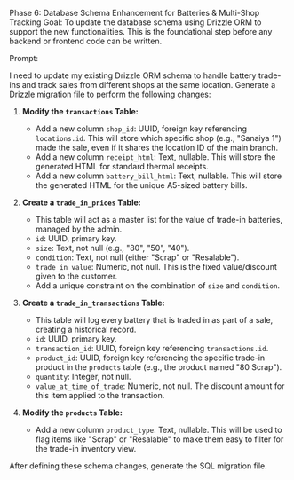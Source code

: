 Phase 6: Database Schema Enhancement for Batteries & Multi-Shop Tracking
Goal: To update the database schema using Drizzle ORM to support the new functionalities. This is the foundational step before any backend or frontend code can be written.

Prompt:

I need to update my existing Drizzle ORM schema to handle battery trade-ins and track sales from different shops at the same location. Generate a Drizzle migration file to perform the following changes:

1.  **Modify the `transactions` Table:**

    - Add a new column `shop_id`: UUID, foreign key referencing `locations.id`. This will store which specific shop (e.g., "Sanaiya 1") made the sale, even if it shares the location ID of the main branch.
    - Add a new column `receipt_html`: Text, nullable. This will store the generated HTML for standard thermal receipts.
    - Add a new column `battery_bill_html`: Text, nullable. This will store the generated HTML for the unique A5-sized battery bills.

2.  **Create a `trade_in_prices` Table:**

    - This table will act as a master list for the value of trade-in batteries, managed by the admin.
    - `id`: UUID, primary key.
    - `size`: Text, not null (e.g., "80", "50", "40").
    - `condition`: Text, not null (either "Scrap" or "Resalable").
    - `trade_in_value`: Numeric, not null. This is the fixed value/discount given to the customer.
    - Add a unique constraint on the combination of `size` and `condition`.

3.  **Create a `trade_in_transactions` Table:**

    - This table will log every battery that is traded in as part of a sale, creating a historical record.
    - `id`: UUID, primary key.
    - `transaction_id`: UUID, foreign key referencing `transactions.id`.
    - `product_id`: UUID, foreign key referencing the specific trade-in product in the `products` table (e.g., the product named "80 Scrap").
    - `quantity`: Integer, not null.
    - `value_at_time_of_trade`: Numeric, not null. The discount amount for this item applied to the transaction.

4.  **Modify the `products` Table:**
    - Add a new column `product_type`: Text, nullable. This will be used to flag items like "Scrap" or "Resalable" to make them easy to filter for the trade-in inventory view.

After defining these schema changes, generate the SQL migration file.

